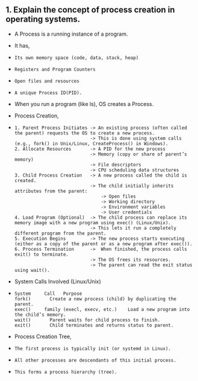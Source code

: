 ## 1. Explain the concept of process creation in operating systems.
- A Process is a running instance of a program.
- It has,
-     Its own memory space (code, data, stack, heap)
-     Registers and Program Counters
-     Open files and resources
-     A unique Process ID(PID).
- When you run a program (like ls), OS creates a Process.
  
- Process Creation,
-     1. Parent Process Initiates -> An existing process (often called the parent) requests the OS to create a new process.
                                  -> This is done using system calls (e.g., fork() in Unix/Linux, CreateProcess() in Windows).
      2. Allocate Resources       -> A PID for the new process
                                  -> Memory (copy or share of parent’s memory)
                                  -> File descriptors
                                  -> CPU scheduling data structures
      3. Child Process Creation   -> A new process called the child is created.
                                  -> The child initially inherits attributes from the parent:
                                      -> Open files
                                      -> Working directory
                                      -> Environment variables
                                      -> User credentials
      4. Load Program (Optional)  -> The child process can replace its memory image with a new program using exec() (Linux/Unix).
                                  -> This lets it run a completely different program from the parent.
      5. Execution Begins         -> The new process starts executing (either as a copy of the parent or as a new program after exec()).
      6. Process Termination      ->  When finished, the process calls exit() to terminate.
                                  -> The OS frees its resources.
                                  -> The parent can read the exit status using wait().
  
- System Calls Involved (Linux/Unix)
-     System     Call	Purpose
      fork()	   Create a new process (child) by duplicating the parent.
      exec()     family (execl, execv, etc.)	Load a new program into the child’s memory.
      wait()	   Parent waits for child process to finish.
      exit()	   Child terminates and returns status to parent.

- Process Creation Tree,
-     The first process is typically init (or systemd in Linux).
-     All other processes are descendants of this initial process.
-     This forms a process hierarchy (tree).

  
